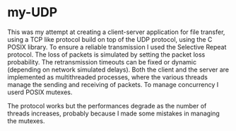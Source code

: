 # my-UDP

This was my attempt at creating a client-server application for file transfer, using a TCP like protocol build on top of the UDP protocol, using the C POSIX library.
To ensure a reliable transmission I used the Selective Repeat protocol.
The loss of packets is simulated by setting the packet loss probability.
The retransmission timeouts can be fixed or dynamic (depending on network simulated delays).
Both the client and the server are implemented as multithreaded processes, where the various threads manage the sending and receiving of packets.
To manage concurrency I userd POSIX mutexes.

The protocol works but the performances degrade as the number of threads increases, probably because I made some mistakes in managing the mutexes.
